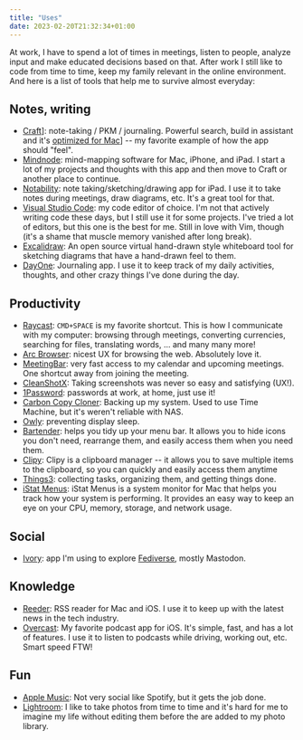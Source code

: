 ```yaml
---
title: "Uses"
date: 2023-02-20T21:32:34+01:00
---
```


At work, I have to spend a lot of times in meetings, listen to people, analyze input and make educated decisions based on that. After work I still like to code from time to time, keep my family relevant in the online environment. And here is a list of tools that help me to survive almost everyday:

## Notes, writing

- [Craft](https://craft.io/)]: note-taking / PKM / journaling. Powerful search, build in assistant and it's [optimized for Mac](https://www.craft.do/maccatalyst-guide)] -- my favorite example of how the app should "feel".
- [Mindnode](https://mindnode.com/): mind-mapping software for Mac, iPhone, and iPad. I start a lot of my projects and thoughts with this app and then move to Craft or another place to continue.
- [Notability](https://notability.com/): note taking/sketching/drawing app for iPad. I use it to take notes during meetings, draw diagrams, etc. It's a great tool for that.
- [Visual Studio Code](https://code.visualstudio.com/): my code editor of choice. I'm not that actively writing code these days, but I still use it for some projects. I've tried a lot of editors, but this one is the best for me. Still in love with Vim, though (it's a shame that muscle memory vanished after long break).
- [Excalidraw](https://excalidraw.com/): An open source virtual hand-drawn style whiteboard tool for sketching diagrams that have a hand-drawn feel to them.
- [DayOne](https://dayoneapp.com/): Journaling app. I use it to keep track of my daily activities, thoughts, and other crazy things I've done during the day.

## Productivity

- [Raycast](https://raycast.com/): `CMD+SPACE` is my favorite shortcut. This is how I communicate with my computer: browsing through meetings, converting currencies, searching for files, translating words, ... and many many more!
- [Arc Browser](https://thebrowser.company/): nicest UX for browsing the web. Absolutely love it.
- [MeetingBar](https://github.com/leits/MeetingBar): very fast access to my calendar and upcoming meetings. One shortcut away from joining the meeting.
- [CleanShotX](https://cleanshot.com/): Taking screenshots was never so easy and satisfying (UX!).
- [1Password](https://1password.com/): passwords at work, at home, just use it!
- [Carbon Copy Cloner](https://bombich.com/): Backing up my system. Used to use Time Machine, but it's weren't reliable with NAS.
- [Owly](https://apps.apple.com/us/app/owly-prevent-display-sleep/id882812218?mt=12): preventing display sleep.
- [Bartender](https://www.macbartender.com/): helps you tidy up your menu bar. It allows you to hide icons you don't need, rearrange them, and easily access them when you need them.
- [Clipy](https://github.com/Clipy/Clipy): Clipy is a clipboard manager -- it allows you to save multiple items to the clipboard, so you can quickly and easily access them anytime
- [Things3](https://culturedcode.com/things/): collecting tasks, organizing them, and getting things done.
- [iStat Menus](https://bjango.com/mac/istatmenus/): iStat Menus is a system monitor for Mac that helps you track how your system is performing. It provides an easy way to keep an eye on your CPU, memory, storage, and network usage.

## Social

- [Ivory](https://tapbots.com/ivory/): app I'm using to explore [Fediverse](https://en.wikipedia.org/wiki/Fediverse), mostly Mastodon.

## Knowledge

- [Reeder](https://reederapp.com/): RSS reader for Mac and iOS. I use it to keep up with the latest news in the tech industry.
- [Overcast](https://overcast.fm): My favorite podcast app for iOS. It's simple, fast, and has a lot of features. I use it to listen to podcasts while driving, working out, etc. Smart speed FTW!

## Fun

- [Apple Music](https://www.apple.com/music/): Not very social like Spotify, but it gets the job done.
- [Lightroom](https://www.adobe.com/products/photoshop-lightroom.html): I like to take photos from time to time and it's hard for me to imagine my life without editing them before the are added to my photo library.
